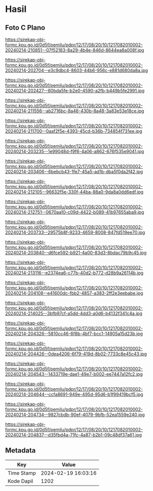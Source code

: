 # Hasil

## Foto C Plano

https://sirekap-obj-formc.kpu.go.id/0d5f/pemilu/pdpr/12/17/08/20/10/1217082010002-20240214-210851--07f52183-8a29-4b4e-846d-8644ea8a008f.jpg

https://sirekap-obj-formc.kpu.go.id/0d5f/pemilu/pdpr/12/17/08/20/10/1217082010002-20240214-202704--e3c9dbc4-8603-44b6-956c-e881d680da8a.jpg

https://sirekap-obj-formc.kpu.go.id/0d5f/pemilu/pdpr/12/17/08/20/10/1217082010002-20240214-202427--80bda5fe-b2e0-4590-a2fb-b449b5fe2991.jpg

https://sirekap-obj-formc.kpu.go.id/0d5f/pemilu/pdpr/12/17/08/20/10/1217082010002-20240214-211556--ab2716bc-8a46-430b-8a48-3a83e53e18ce.jpg

https://sirekap-obj-formc.kpu.go.id/0d5f/pemilu/pdpr/12/17/08/20/10/1217082010002-20240214-211700--0aaf2f5e-4393-45cd-b36b-734854f731ee.jpg

https://sirekap-obj-formc.kpu.go.id/0d5f/pemilu/pdpr/12/17/08/20/10/1217082010002-20240214-203235--1e99048d-f9f6-4a06-a862-676f535e9041.jpg

https://sirekap-obj-formc.kpu.go.id/0d5f/pemilu/pdpr/12/17/08/20/10/1217082010002-20240214-203406--6bebcb43-1fe7-45a5-ad1b-dba5f0da2f42.jpg

https://sirekap-obj-formc.kpu.go.id/0d5f/pemilu/pdpr/12/17/08/20/10/1217082010002-20240214-212105--96632f5e-330f-44ba-88a0-9da8a0dd6edf.jpg

https://sirekap-obj-formc.kpu.go.id/0d5f/pemilu/pdpr/12/17/08/20/10/1217082010002-20240214-212751--0670aa10-c09d-4422-b089-41b97655aba9.jpg

https://sirekap-obj-formc.kpu.go.id/0d5f/pemilu/pdpr/12/17/08/20/10/1217082010002-20240214-203733--29575b8f-9233-4659-8008-847fd519ee70.jpg

https://sirekap-obj-formc.kpu.go.id/0d5f/pemilu/pdpr/12/17/08/20/10/1217082010002-20240214-203840--d6fce592-b921-4a00-83d3-8bdac79b9c45.jpg

https://sirekap-obj-formc.kpu.go.id/0d5f/pemilu/pdpr/12/17/08/20/10/1217082010002-20240214-213116--e2374ea6-c77b-40d2-b772-d28b9a26114b.jpg

https://sirekap-obj-formc.kpu.go.id/0d5f/pemilu/pdpr/12/17/08/20/10/1217082010002-20240214-204108--e41600dc-fbb2-4857-a383-2ff2e3eebabe.jpg

https://sirekap-obj-formc.kpu.go.id/0d5f/pemilu/pdpr/12/17/08/20/10/1217082010002-20240214-214025--3bfb97cf-a5dd-4dd3-a0d6-b4132f341c4a.jpg

https://sirekap-obj-formc.kpu.go.id/0d5f/pemilu/pdpr/12/17/08/20/10/1217082010002-20240214-204326--5810cc46-6f8b-4bf7-bcc1-14905a15d23b.jpg

https://sirekap-obj-formc.kpu.go.id/0d5f/pemilu/pdpr/12/17/08/20/10/1217082010002-20240214-204426--0dea4206-6f79-419d-8b02-7733c8e45c43.jpg

https://sirekap-obj-formc.kpu.go.id/0d5f/pemilu/pdpr/12/17/08/20/10/1217082010002-20240214-204543--1433719e-dae1-49e7-b002-ee7447a12fc2.jpg

https://sirekap-obj-formc.kpu.go.id/0d5f/pemilu/pdpr/12/17/08/20/10/1217082010002-20240214-204644--ccfa8691-949e-495d-95d6-b1f99419bcf5.jpg

https://sirekap-obj-formc.kpu.go.id/0d5f/pemilu/pdpr/12/17/08/20/10/1217082010002-20240214-204734--9827cbdb-90ef-4079-9bfb-52ea1559e240.jpg

https://sirekap-obj-formc.kpu.go.id/0d5f/pemilu/pdpr/12/17/08/20/10/1217082010002-20240214-204837--d35fbd4a-71fc-4a87-b2b1-09c48df37a61.jpg


## Metadata

| Key        | Value               |
| ---------- | ------------------- |
| Time Stamp | 2024-02-19 16:03:16 |
| Kode Dapil | 1202                |



